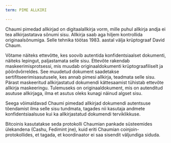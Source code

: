 ```yaml
---
term: PIME ALLKIRI

---
```

Chaumi pimedad allkirjad on digitaalallkirja vorm, mille puhul allkirja andja ei tea allkirjastatava sõnumi sisu. Allkirja saab aga hiljem kontrollida originaalsõnumiga. Selle tehnika töötas 1983. aastal välja krüptograaf David Chaum.

Võtame näiteks ettevõtte, kes soovib autentida konfidentsiaalset dokumenti, näiteks lepingut, paljastamata selle sisu. Ettevõte rakendab maskeerimisprotsessi, mis muudab originaaldokumenti krüptograafiliselt ja pöördvõrreldes. See muudetud dokument saadetakse sertifitseerimisasutusele, kes annab pimesi allkirja, teadmata selle sisu. Pärast maskeeritud allkirjastatud dokumendi kättesaamist tühistab ettevõte allkirja maskeeringu. Tulemuseks on originaaldokument, mis on autenditud asutuse allkirjaga, ilma et asutus oleks kunagi näinud algset sisu.

Seega võimaldavad Chaumi pimedad allkirjad dokumendi autentsuse tõendamist ilma selle sisu tundmata, tagades nii kasutaja andmete konfidentsiaalsuse kui ka allkirjastatud dokumendi terviklikkuse.

Bitcoinis kasutatakse seda protokolli Chaumian pankade süsteemides ülekandena (Cashu, Fedimint jne), kuid eriti Chaumian coinjoin-protokollides, et tagada, et koordinaator ei saa sisendit väljundiga siduda.